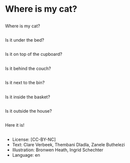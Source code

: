 # Where is my cat?

##
Where is my cat?

##
Is it under the bed?

##
Is it on top of the cupboard?

##
Is it behind the couch?

##
Is it next to the bin?

##
Is it inside the basket?

##
Is it outside the house?

##
Here it is!

##
* License: [CC-BY-NC]
* Text: Clare Verbeek, Thembani Dladla, Zanele Buthelezi
* Illustration: Bronwen Heath, Ingrid Schechter
* Language: en
